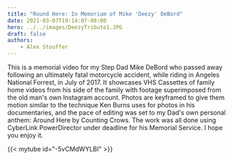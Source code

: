 ```yaml
---
title: "Round Here: In Memorium of Mike 'Deezy' DeBord"
date: 2021-03-07T19:14:07-08:00
hero: ../../images/DeezyTribute1.JPG
draft: false
authors:
    - Alex Stouffer
---
```

This is a memorial video for my Step Dad Mike DeBord who passed away following an ultimately fatal motorcycle accident, while riding in Angeles National Forrest, in July of 2017. It showcases VHS Cassettes of family home videos from his side of the family with footage superimposed from the old man's own Instagram account. Photos are keyframed to give them motion similar to the technique Ken Burns uses for photos in his documentaries, and the pace of editing was set to my Dad's own personal anthem: Around Here by Counting Crows. The work was all done using CyberLink PowerDirector under deadline for his Memorial Service. I hope you enjoy it. 

{{< mytube id="-5vCMdWYLBI" >}}